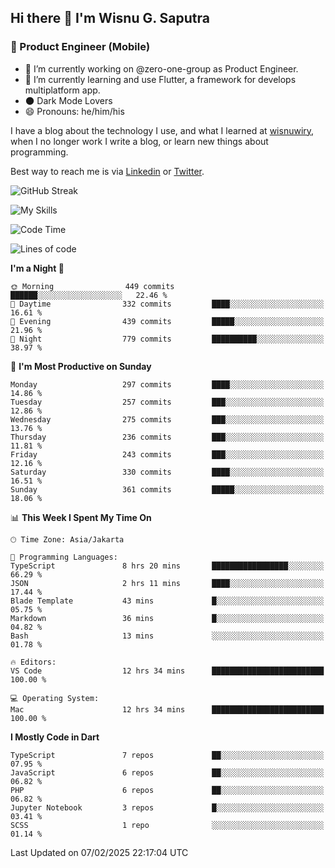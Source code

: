 ## Hi there 👋 I'm Wisnu G. Saputra

### :mobile_phone_off: Product Engineer (Mobile)

- 🔭 I’m currently working on @zero-one-group as Product Engineer.
- 🌱 I’m currently learning and use Flutter, a framework for develops multiplatform app.
- 🌑 Dark Mode Lovers
- 😄 Pronouns: he/him/his

I have a blog about the technology I use, and what I learned at [wisnuwiry](https://wisnuwiry.space/), when I no longer work I write a blog, or learn new things about programming.

Best way to reach me is via [Linkedin](https://www.linkedin.com/in/wisnu-saputra/) or [Twitter](https://twitter.com/wisnuwiry).

![GitHub Streak](https://streak-stats.demolab.com?user=wisnuwiry&theme=dark&hide_border=true)

![My Skills](https://skillicons.dev/icons?i=dart,flutter,kotlin,swift,go,js,css,neovim,git,linux&perline=5)

<!--START_SECTION:waka-->
![Code Time](http://img.shields.io/badge/Code%20Time-1%2C697%20hrs%2047%20mins-blue)

![Lines of code](https://img.shields.io/badge/From%20Hello%20World%20I%27ve%20Written-3.9%20million%20lines%20of%20code-blue)

**I'm a Night 🦉** 

```text
🌞 Morning                449 commits         ██████░░░░░░░░░░░░░░░░░░░   22.46 % 
🌆 Daytime                332 commits         ████░░░░░░░░░░░░░░░░░░░░░   16.61 % 
🌃 Evening                439 commits         █████░░░░░░░░░░░░░░░░░░░░   21.96 % 
🌙 Night                  779 commits         ██████████░░░░░░░░░░░░░░░   38.97 % 
```
📅 **I'm Most Productive on Sunday** 

```text
Monday                   297 commits         ████░░░░░░░░░░░░░░░░░░░░░   14.86 % 
Tuesday                  257 commits         ███░░░░░░░░░░░░░░░░░░░░░░   12.86 % 
Wednesday                275 commits         ███░░░░░░░░░░░░░░░░░░░░░░   13.76 % 
Thursday                 236 commits         ███░░░░░░░░░░░░░░░░░░░░░░   11.81 % 
Friday                   243 commits         ███░░░░░░░░░░░░░░░░░░░░░░   12.16 % 
Saturday                 330 commits         ████░░░░░░░░░░░░░░░░░░░░░   16.51 % 
Sunday                   361 commits         █████░░░░░░░░░░░░░░░░░░░░   18.06 % 
```


📊 **This Week I Spent My Time On** 

```text
🕑︎ Time Zone: Asia/Jakarta

💬 Programming Languages: 
TypeScript               8 hrs 20 mins       █████████████████░░░░░░░░   66.29 % 
JSON                     2 hrs 11 mins       ████░░░░░░░░░░░░░░░░░░░░░   17.44 % 
Blade Template           43 mins             █░░░░░░░░░░░░░░░░░░░░░░░░   05.75 % 
Markdown                 36 mins             █░░░░░░░░░░░░░░░░░░░░░░░░   04.82 % 
Bash                     13 mins             ░░░░░░░░░░░░░░░░░░░░░░░░░   01.78 % 

🔥 Editors: 
VS Code                  12 hrs 34 mins      █████████████████████████   100.00 % 

💻 Operating System: 
Mac                      12 hrs 34 mins      █████████████████████████   100.00 % 
```

**I Mostly Code in Dart** 

```text
TypeScript               7 repos             ██░░░░░░░░░░░░░░░░░░░░░░░   07.95 % 
JavaScript               6 repos             ██░░░░░░░░░░░░░░░░░░░░░░░   06.82 % 
PHP                      6 repos             ██░░░░░░░░░░░░░░░░░░░░░░░   06.82 % 
Jupyter Notebook         3 repos             █░░░░░░░░░░░░░░░░░░░░░░░░   03.41 % 
SCSS                     1 repo              ░░░░░░░░░░░░░░░░░░░░░░░░░   01.14 % 
```




 Last Updated on 07/02/2025 22:17:04 UTC
<!--END_SECTION:waka-->
